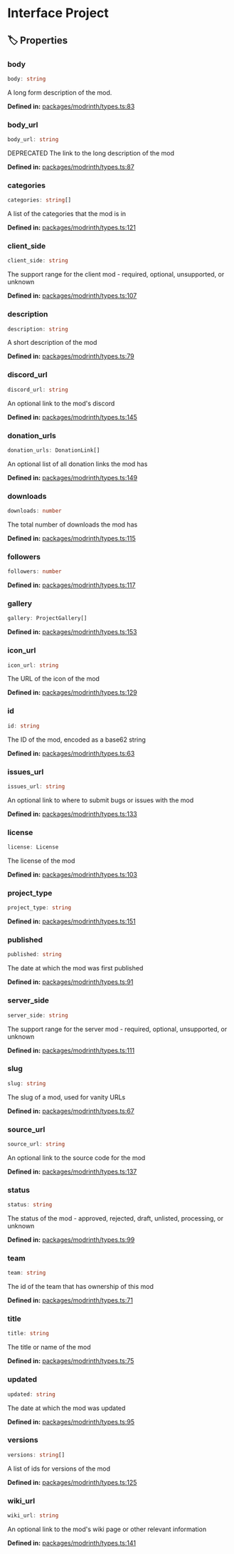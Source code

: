 # Interface Project

## 🏷️ Properties

### body

```ts
body: string
```
A long form description of the mod.
<p style="font-size: 14px; color: var(--vp-c-text-2)">
<strong>Defined in:</strong> <a href="https://github.com/voxelum/minecraft-launcher-core-node/blob/master/packages/modrinth/types.ts#L83" target="_blank" rel="noreferrer">packages/modrinth/types.ts:83</a>
</p>


### body_url <Badge type="info" text="optional" />

```ts
body_url: string
```
DEPRECATED The link to the long description of the mod
<p style="font-size: 14px; color: var(--vp-c-text-2)">
<strong>Defined in:</strong> <a href="https://github.com/voxelum/minecraft-launcher-core-node/blob/master/packages/modrinth/types.ts#L87" target="_blank" rel="noreferrer">packages/modrinth/types.ts:87</a>
</p>


### categories

```ts
categories: string[]
```
A list of the categories that the mod is in
<p style="font-size: 14px; color: var(--vp-c-text-2)">
<strong>Defined in:</strong> <a href="https://github.com/voxelum/minecraft-launcher-core-node/blob/master/packages/modrinth/types.ts#L121" target="_blank" rel="noreferrer">packages/modrinth/types.ts:121</a>
</p>


### client_side

```ts
client_side: string
```
The support range for the client mod - required, optional, unsupported, or unknown
<p style="font-size: 14px; color: var(--vp-c-text-2)">
<strong>Defined in:</strong> <a href="https://github.com/voxelum/minecraft-launcher-core-node/blob/master/packages/modrinth/types.ts#L107" target="_blank" rel="noreferrer">packages/modrinth/types.ts:107</a>
</p>


### description

```ts
description: string
```
A short description of the mod
<p style="font-size: 14px; color: var(--vp-c-text-2)">
<strong>Defined in:</strong> <a href="https://github.com/voxelum/minecraft-launcher-core-node/blob/master/packages/modrinth/types.ts#L79" target="_blank" rel="noreferrer">packages/modrinth/types.ts:79</a>
</p>


### discord_url <Badge type="info" text="optional" />

```ts
discord_url: string
```
An optional link to the mod's discord
<p style="font-size: 14px; color: var(--vp-c-text-2)">
<strong>Defined in:</strong> <a href="https://github.com/voxelum/minecraft-launcher-core-node/blob/master/packages/modrinth/types.ts#L145" target="_blank" rel="noreferrer">packages/modrinth/types.ts:145</a>
</p>


### donation_urls

```ts
donation_urls: DonationLink[]
```
An optional list of all donation links the mod has
<p style="font-size: 14px; color: var(--vp-c-text-2)">
<strong>Defined in:</strong> <a href="https://github.com/voxelum/minecraft-launcher-core-node/blob/master/packages/modrinth/types.ts#L149" target="_blank" rel="noreferrer">packages/modrinth/types.ts:149</a>
</p>


### downloads

```ts
downloads: number
```
The total number of downloads the mod has
<p style="font-size: 14px; color: var(--vp-c-text-2)">
<strong>Defined in:</strong> <a href="https://github.com/voxelum/minecraft-launcher-core-node/blob/master/packages/modrinth/types.ts#L115" target="_blank" rel="noreferrer">packages/modrinth/types.ts:115</a>
</p>


### followers

```ts
followers: number
```
<p style="font-size: 14px; color: var(--vp-c-text-2)">
<strong>Defined in:</strong> <a href="https://github.com/voxelum/minecraft-launcher-core-node/blob/master/packages/modrinth/types.ts#L117" target="_blank" rel="noreferrer">packages/modrinth/types.ts:117</a>
</p>


### gallery

```ts
gallery: ProjectGallery[]
```
<p style="font-size: 14px; color: var(--vp-c-text-2)">
<strong>Defined in:</strong> <a href="https://github.com/voxelum/minecraft-launcher-core-node/blob/master/packages/modrinth/types.ts#L153" target="_blank" rel="noreferrer">packages/modrinth/types.ts:153</a>
</p>


### icon_url <Badge type="info" text="optional" />

```ts
icon_url: string
```
The URL of the icon of the mod
<p style="font-size: 14px; color: var(--vp-c-text-2)">
<strong>Defined in:</strong> <a href="https://github.com/voxelum/minecraft-launcher-core-node/blob/master/packages/modrinth/types.ts#L129" target="_blank" rel="noreferrer">packages/modrinth/types.ts:129</a>
</p>


### id

```ts
id: string
```
The ID of the mod, encoded as a base62 string
<p style="font-size: 14px; color: var(--vp-c-text-2)">
<strong>Defined in:</strong> <a href="https://github.com/voxelum/minecraft-launcher-core-node/blob/master/packages/modrinth/types.ts#L63" target="_blank" rel="noreferrer">packages/modrinth/types.ts:63</a>
</p>


### issues_url <Badge type="info" text="optional" />

```ts
issues_url: string
```
An optional link to where to submit bugs or issues with the mod
<p style="font-size: 14px; color: var(--vp-c-text-2)">
<strong>Defined in:</strong> <a href="https://github.com/voxelum/minecraft-launcher-core-node/blob/master/packages/modrinth/types.ts#L133" target="_blank" rel="noreferrer">packages/modrinth/types.ts:133</a>
</p>


### license

```ts
license: License
```
The license of the mod
<p style="font-size: 14px; color: var(--vp-c-text-2)">
<strong>Defined in:</strong> <a href="https://github.com/voxelum/minecraft-launcher-core-node/blob/master/packages/modrinth/types.ts#L103" target="_blank" rel="noreferrer">packages/modrinth/types.ts:103</a>
</p>


### project_type

```ts
project_type: string
```
<p style="font-size: 14px; color: var(--vp-c-text-2)">
<strong>Defined in:</strong> <a href="https://github.com/voxelum/minecraft-launcher-core-node/blob/master/packages/modrinth/types.ts#L151" target="_blank" rel="noreferrer">packages/modrinth/types.ts:151</a>
</p>


### published

```ts
published: string
```
The date at which the mod was first published
<p style="font-size: 14px; color: var(--vp-c-text-2)">
<strong>Defined in:</strong> <a href="https://github.com/voxelum/minecraft-launcher-core-node/blob/master/packages/modrinth/types.ts#L91" target="_blank" rel="noreferrer">packages/modrinth/types.ts:91</a>
</p>


### server_side

```ts
server_side: string
```
The support range for the server mod - required, optional, unsupported, or unknown
<p style="font-size: 14px; color: var(--vp-c-text-2)">
<strong>Defined in:</strong> <a href="https://github.com/voxelum/minecraft-launcher-core-node/blob/master/packages/modrinth/types.ts#L111" target="_blank" rel="noreferrer">packages/modrinth/types.ts:111</a>
</p>


### slug

```ts
slug: string
```
The slug of a mod, used for vanity URLs
<p style="font-size: 14px; color: var(--vp-c-text-2)">
<strong>Defined in:</strong> <a href="https://github.com/voxelum/minecraft-launcher-core-node/blob/master/packages/modrinth/types.ts#L67" target="_blank" rel="noreferrer">packages/modrinth/types.ts:67</a>
</p>


### source_url <Badge type="info" text="optional" />

```ts
source_url: string
```
An optional link to the source code for the mod
<p style="font-size: 14px; color: var(--vp-c-text-2)">
<strong>Defined in:</strong> <a href="https://github.com/voxelum/minecraft-launcher-core-node/blob/master/packages/modrinth/types.ts#L137" target="_blank" rel="noreferrer">packages/modrinth/types.ts:137</a>
</p>


### status

```ts
status: string
```
The status of the mod - approved, rejected, draft, unlisted, processing, or unknown
<p style="font-size: 14px; color: var(--vp-c-text-2)">
<strong>Defined in:</strong> <a href="https://github.com/voxelum/minecraft-launcher-core-node/blob/master/packages/modrinth/types.ts#L99" target="_blank" rel="noreferrer">packages/modrinth/types.ts:99</a>
</p>


### team

```ts
team: string
```
The id of the team that has ownership of this mod
<p style="font-size: 14px; color: var(--vp-c-text-2)">
<strong>Defined in:</strong> <a href="https://github.com/voxelum/minecraft-launcher-core-node/blob/master/packages/modrinth/types.ts#L71" target="_blank" rel="noreferrer">packages/modrinth/types.ts:71</a>
</p>


### title

```ts
title: string
```
The title or name of the mod
<p style="font-size: 14px; color: var(--vp-c-text-2)">
<strong>Defined in:</strong> <a href="https://github.com/voxelum/minecraft-launcher-core-node/blob/master/packages/modrinth/types.ts#L75" target="_blank" rel="noreferrer">packages/modrinth/types.ts:75</a>
</p>


### updated

```ts
updated: string
```
The date at which the mod was updated
<p style="font-size: 14px; color: var(--vp-c-text-2)">
<strong>Defined in:</strong> <a href="https://github.com/voxelum/minecraft-launcher-core-node/blob/master/packages/modrinth/types.ts#L95" target="_blank" rel="noreferrer">packages/modrinth/types.ts:95</a>
</p>


### versions

```ts
versions: string[]
```
A list of ids for versions of the mod
<p style="font-size: 14px; color: var(--vp-c-text-2)">
<strong>Defined in:</strong> <a href="https://github.com/voxelum/minecraft-launcher-core-node/blob/master/packages/modrinth/types.ts#L125" target="_blank" rel="noreferrer">packages/modrinth/types.ts:125</a>
</p>


### wiki_url <Badge type="info" text="optional" />

```ts
wiki_url: string
```
An optional link to the mod's wiki page or other relevant information
<p style="font-size: 14px; color: var(--vp-c-text-2)">
<strong>Defined in:</strong> <a href="https://github.com/voxelum/minecraft-launcher-core-node/blob/master/packages/modrinth/types.ts#L141" target="_blank" rel="noreferrer">packages/modrinth/types.ts:141</a>
</p>


